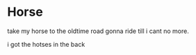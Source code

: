 # Horse
take my horse to the oldtime road
gonna ride till i cant no more.

i got the hotses in the back
